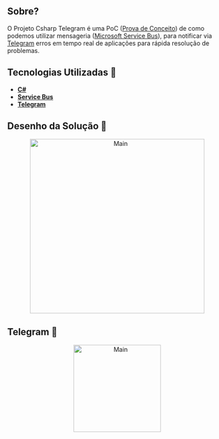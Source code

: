 ## Sobre?
O Projeto Csharp Telegram é uma PoC ([Prova de Conceito](https://pt.wikipedia.org/wiki/Prova_de_conceito#:~:text=Uma%20prova%20de%20conceito%2C%20ou,uma%20pesquisa%20ou%20artigo%20t%C3%A9cnico.)) de como podemos utilizar mensageria ([Microsoft Service Bus](https://docs.microsoft.com/pt-br/azure/service-bus-messaging/service-bus-messaging-overview)), para notificar via [Telegram](https://telegram.org/) erros em tempo real de aplicações para rápida resolução de problemas.

## Tecnologias Utilizadas 🚀
* **[C#](https://docs.microsoft.com/pt-br/dotnet/csharp/)**
* **[Service Bus](https://docs.microsoft.com/pt-br/azure/service-bus-messaging/service-bus-messaging-overview)**
* **[Telegram](https://telegram.org/)**

## Desenho da Solução 🎨
<p align="center">
  <img src="https://ik.imagekit.io/usw9dpm4u3i/csharp-telegram_-Vi4Q-F8xW.png" width="400" title="Main">
</p>

## Telegram 📧
<p align="center">
  <img src="https://ik.imagekit.io/usw9dpm4u3i/WhatsApp_Image_2021-01-10_at_18.58.44_gVvdhOkv7_.jpeg" width="200" title="Main">
</p>

